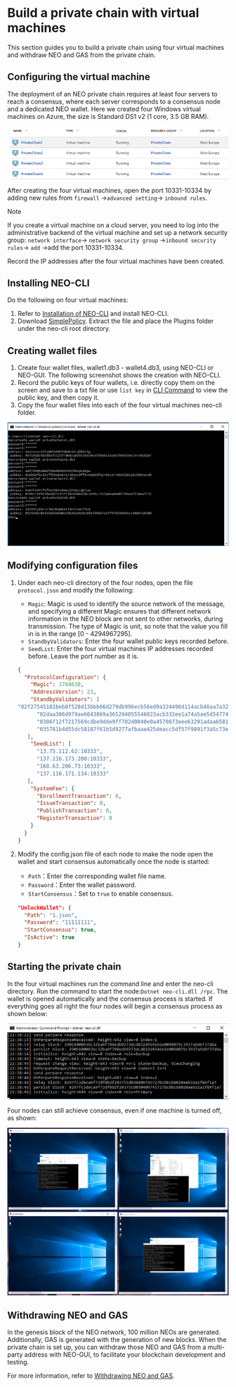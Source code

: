# Build a private chain with virtual machines

This section guides you to build a private chain using four virtual machines and withdraw NEO and GAS from the private chain.

## Configuring the virtual machine

The deployment of an NEO private chain requires at least four servers to reach a consensus, where each server corresponds to a consensus node and a dedicated NEO wallet. Here we created four Windows virtual machines on Azure, the size is Standard DS1 v2 (1 core, 3.5 GB RAM). 

![image](../../assets/privatechain_1.png)

After creating the four virtual machines, open the port 10331-10334 by adding new rules from   `firewall` ->`advanced setting`-> `inbound rules`.

> [!Note]
>
> If you create a virtual machine on a cloud server, you need to log into the administrative backend of the virtual machine and set up a network security group:  `network interface`-> `network security group` ->`inbound security rules`-> `add` ->add the port 10331-10334.

Record the IP addresses after the four virtual machines have been created.

## Installing NEO-CLI

Do the following on four virtual machines:

1. Refer to [Installation of NEO-CLI](../../node/cli/setup.md) and install NEO-CLI.
2. Download [SimplePolicy](https://github.com/neo-project/neo-plugins/releases/download/v2.9.2/SimplePolicy.zip). Extract the file and place the Plugins folder under the neo-cli root directory.

## Creating wallet files

1. Create four wallet files, wallet1.db3 - wallet4.db3, using NEO-CLI or NEO-GUI. The following screenshot shows the creation with NEO-CLI.
2. Record the public keys of four wallets, i.e. directly copy them on the screen and save to a txt file or use `list key` in [CLI Command](../../node/cli/cli.md) to view the public key, and then copy it.
3. Copy the four wallet files into each of the four virtual machines neo-cli folder.

![image](../../assets/privatechain_3.png)

## Modifying configuration files

1. Under each neo-cli directory of the four nodes, open the file `protocol.json` and modify the following:

   - `Magic`: Magic is used to identify the source network of the message, and specifying a different Magic ensures that different network information in the NEO block are not sent to other networks, during transmission. The type of Magic is unit, so note that the value you fill in is in the range [0 - 4294967295].
   - `StandbyValidators`: Enter the four wallet public keys recorded before.
   - `SeedList`: Enter the four virtual machines IP addresses recorded before. Leave the port number as it is. 

   ```json
   {
     "ProtocolConfiguration": {
       "Magic": 1704630,
       "AddressVersion": 23,
       "StandbyValidators": [
   "02f27545181beb8f528d13bbb66d279db996ecb56ed9a324496d114acb48aa7a32",
         "02daa386d979ae6643869a365294055546023acb332ee1a74a5ae5d54774a97bac",
         "0306f12f7217569cdbe9dde9ff702d0040e0a4570873eee63291adaa658128e55c",
         "035781b4d55dc58187f61b5d9277afbaae425deacc5df57f9891f3a5c73ecb24df"
      ],
       "SeedList": [
         "13.75.112.62:10333",
         "137.116.173.200:10333",
         "168.63.206.73:10333",
         "137.116.171.134:10333"
      ],
       "SystemFee": {
         "EnrollmentTransaction": 0,
         "IssueTransaction": 0,
         "PublishTransaction": 0,
         "RegisterTransaction": 0
       }
     }
   }
   ```

2. Modify the config.json file of each node to make the node open the wallet and start consensus automatically once the node is started:

   - `Path`：Enter the corresponding wallet file name.
   - `Password`：Enter the wallet password.
   - `StartConsensus`：Set to `true` to enable consensus.

   ```json
   "UnlockWallet": {
     "Path": "1.json",
     "Password": "11111111",
     "StartConsensus": true,
     "IsActive": true
   }
   ```

## Starting the private chain

In the four virtual machines run the command line and enter the neo-cli directory. Run the command to start the node:`Dotnet neo-cli.dll /rpc`. The wallet is opened automatically and the consensus process is started. If everything goes all right the four nodes will begin a consensus process as shown below:

![image](../../assets/privatechain_8.png)

Four nodes can still achieve consensus, even if one machine is turned off, as shown:

![image](../../assets/privatechain_9.png)



## Withdrawing NEO and GAS

In the genesis block of the NEO network, 100 million NEOs are generated. Additionally, GAS is generated with the generation of new blocks. When the private chain is set up, you can withdraw those NEO and GAS from a multi-party address with NEO-GUI, to facilitate your blockchain development and testing.

For more information, refer to [Withdrawing NEO and GAS](private-chain2.md#withdrawing-neo-and-gas).
